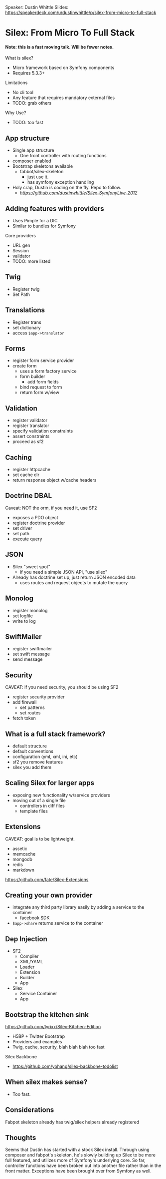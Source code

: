 Speaker: Dustin Whittle
Slides: https://speakerdeck.com/u/dustinwhittle/p/silex-from-micro-to-full-stack

# Silex: From Micro To Full Stack

#### Note: this is a fast moving talk. Will be fewer notes.

What is silex?
- Micro framework based on Symfony components
- Requires 5.3.3+

Limitations
- No cli tool
- Any feature that requires mandatory external files
- TODO: grab others

Why Use?
- TODO: too fast

## App structure
- Single app structure
  - One front controller with routing functions
- composer enabled
- Bootstrap skeletons available
  - fabbot/silex-skeleton
    - just use it.
    - has symfony exception handling
- Holy crap, Dustin is coding on the fly. Repo to follow.
  - _https://github.com/dustinwhittle/Silex-SymfonyLive-2012_

## Adding features with providers
- Uses Pimple for a DIC
- Similar to bundles for Symfony

Core providers
- URL gen
- Session
- validator
- TODO: more listed

## Twig
- Register twig
- Set Path

## Translations
- Register trans
- set dictionary
- access `$app->translator`

## Forms
- register form service provider
- create form
  - uses a form factory service
  - form builder
    - add form fields
  - bind request to form
  - return form w/view

## Validation
- register validator
- register translator
- specify validation constraints
- assert constraints
- proceed as sf2

## Caching
- register httpcache
- set cache dir
- return response object w/cache headers

## Doctrine DBAL
Caveat: NOT the orm, if you need it, use SF2

- exposes a PDO object
- register doctrine provider
- set driver
- set path
- execute query

## JSON
- Silex "sweet spot"
  - if you need a simple JSON API, "use silex"
- Already has doctrine set up, just return JSON encoded data
  - uses routes and request objects to mutate the query

## Monolog
- register monolog
- set logfile
- write to log

## SwiftMailer
- register swiftmailer
- set swift message
- send message

## Security
CAVEAT: if you need security, you should be using SF2
- register security provider
- add firewall
  - set patterns
  - set routes
- fetch token


## What is a full stack framework?
- default structure
- default conventions
- configuration (yml, xml, ini, etc)
- sf2 you remove features
- silex you add them

## Scaling Silex for larger apps
- exposing new functionality w/service providers
- moving out of a single file
  - controllers in diff files
  - template files

## Extensions
CAVEAT: goal is to be lightweight.
- assetic
- memcache
- mongodb
- redis
- markdown

https://github.com/fate/Silex-Extensions

## Creating your own provider
- integrate any third party library easily by adding a service to the container
  - facebook SDK
- `$app->share` returns service to the container

## Dep Injection
- SF2
  - Compiler
  - XML/YAML
  - Loader
  - Extension
  - Builder
  - App
- Silex
  - Service Container
  - App

## Bootstrap the kitchen sink
https://github.com/lyrixx/Silex-Kitchen-Edition
- H5BP + Twitter Bootstrap
- Providers and examples
- Twig, cache, security, blah blah blah too fast

Silex Backbone
- https://github.com/yohang/silex-backbone-todolist

## When silex makes sense?
- Too fast.


## Considerations
Fabpot skeleton already has twig/silex helpers already registered

## Thoughts
Seems that Dustin has started with a stock Silex install. Through
using composer and fabpot's skeleton, he's slowly building up Silex to be
more full featured, and utilizes more of Symfony's underlying core. So far,
controller functions have been broken out into another file rather than in the
front matter. Exceptions have been brought over from Symfony as well.